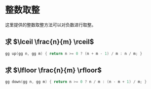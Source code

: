 # 整数取整

这里提供的整数取整方法可以对负数进行取整。

## 求 $\lceil \frac{n}{m} \rceil$

```cpp
gg up(gg n, gg m) { return n >= 0 ? (n + m - 1) / m : n / m; }
```

## 求 $\lfloor \frac{n}{m} \rfloor$

```cpp
gg down(gg n, gg m) { return n >= 0 ? n / m : (n - m + 1) / m; }
```
